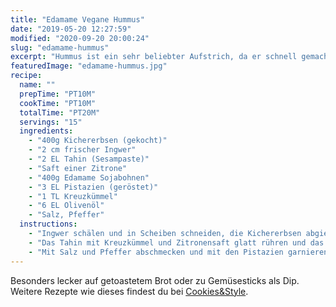 ```yaml
---
title: "Edamame Vegane Hummus"
date: "2019-05-20 12:27:59"
modified: "2020-09-20 20:00:24"
slug: "edamame-hummus"
excerpt: "Hummus ist ein sehr beliebter Aufstrich, da er schnell gemacht ist und in allen möglichen Kombinationen toll schmeckt. So auch in der grünen Version mit Edamame und Pistazien. "
featuredImage: "edamame-hummus.jpg"
recipe:
  name: ""
  prepTime: "PT10M"
  cookTime: "PT10M"
  totalTime: "PT20M"
  servings: "15"
  ingredients:
    - "400g Kichererbsen (gekocht)"
    - "2 cm frischer Ingwer"
    - "2 EL Tahin (Sesampaste)"
    - "Saft einer Zitrone"
    - "400g Edamame Sojabohnen"
    - "3 EL Pistazien (geröstet)"
    - "1 TL Kreuzkümmel"
    - "6 EL Olivenöl"
    - "Salz, Pfeffer"
  instructions:
    - "Ingwer schälen und in Scheiben schneiden, die Kichererbsen abgießen und zusammen mit den Sojabohnen in einen Mixtopf geben."
    - "Das Tahin mit Kreuzkümmel und Zitronensaft glatt rühren und das Olivenöl unterheben. Danach alles mit dem Mixer oder Pürierstab cremig mixen. Bis die gewünschte Hummus Konsistenz erreicht ist."
    - "Mit Salz und Pfeffer abschmecken und mit den Pistazien garnieren."
---
```


Besonders lecker auf getoastetem Brot oder zu Gemüsesticks als Dip. Weitere Rezepte wie dieses findest du bei [Cookies&Style](https://cookiesandstyle.at).